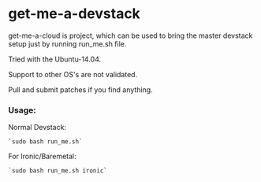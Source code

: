 # get-me-a-devstack

get-me-a-cloud is project, which can be used to bring the master devstack
setup just by running run_me.sh file. 

Tried with the Ubuntu-14.04.

Support to other OS's are not validated.

Pull and submit patches if you find anything.

### Usage:
Normal Devstack:

	`sudo bash run_me.sh`

For Ironic/Baremetal:

	`sudo bash run_me.sh ironic`

